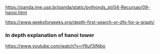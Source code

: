 https://panda.ime.usp.br/panda/static/pythonds_pt/04-Recursao/09-hanoi.html

https://www.geeksforgeeks.org/depth-first-search-or-dfs-for-a-graph/


### In depth explanation of hanoi tower
https://www.youtube.com/watch?v=rf6uf3jNjbo

